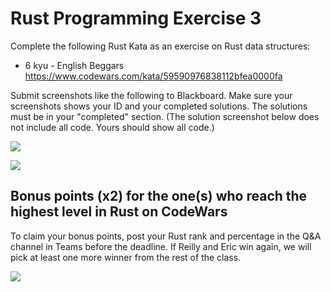 # Rust Programming Exercise 3

Complete the following Rust Kata as an exercise on Rust data structures:

* 6 kyu - English Beggars https://www.codewars.com/kata/59590976838112bfea0000fa

Submit screenshots like the following to Blackboard. Make sure your screenshots shows your ID and your completed solutions. 
The solutions must be in your "completed" section. (The solution screenshot below does not include all code. Yours should show all code.)

![](https://i.imgur.com/ZSilFt9.png)

![](https://i.imgur.com/igRrP91.png)

## Bonus points (x2) for the one(s) who reach the highest level in Rust on CodeWars

To claim your bonus points, post your Rust rank and percentage in the Q&A channel in Teams before the deadline.
If Reilly and Eric win again, we will pick at least one more winner from the rest of the class.

![](https://i.imgur.com/oJNrVRV.png)
